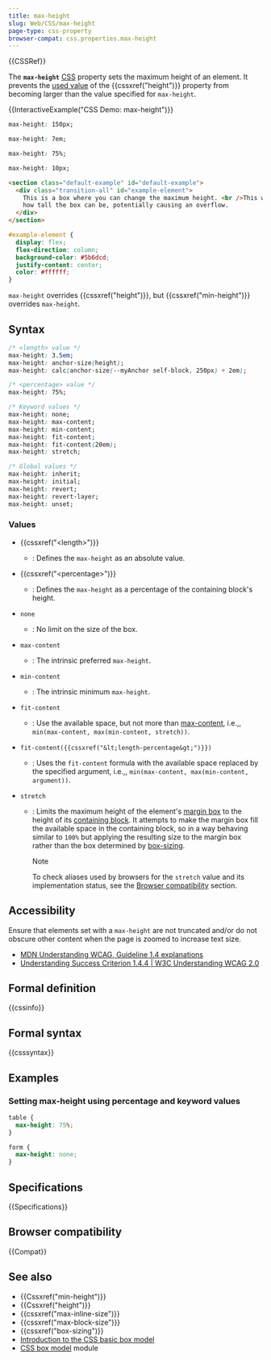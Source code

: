 ```yaml
---
title: max-height
slug: Web/CSS/max-height
page-type: css-property
browser-compat: css.properties.max-height
---
```


{{CSSRef}}

The **`max-height`** [CSS](/en-US/docs/Web/CSS) property sets the maximum height of an element. It prevents the [used value](/en-US/docs/Web/CSS/CSS_cascade/Value_processing#used_value) of the {{cssxref("height")}} property from becoming larger than the value specified for `max-height`.

{{InteractiveExample("CSS Demo: max-height")}}

```css interactive-example-choice
max-height: 150px;
```

```css interactive-example-choice
max-height: 7em;
```

```css interactive-example-choice
max-height: 75%;
```

```css interactive-example-choice
max-height: 10px;
```

```html interactive-example
<section class="default-example" id="default-example">
  <div class="transition-all" id="example-element">
    This is a box where you can change the maximum height. <br />This will limit
    how tall the box can be, potentially causing an overflow.
  </div>
</section>
```

```css interactive-example
#example-element {
  display: flex;
  flex-direction: column;
  background-color: #5b6dcd;
  justify-content: center;
  color: #ffffff;
}
```

`max-height` overrides {{cssxref("height")}}, but {{cssxref("min-height")}} overrides `max-height`.

## Syntax

```css
/* <length> value */
max-height: 3.5em;
max-height: anchor-size(height);
max-height: calc(anchor-size(--myAnchor self-block, 250px) + 2em);

/* <percentage> value */
max-height: 75%;

/* Keyword values */
max-height: none;
max-height: max-content;
max-height: min-content;
max-height: fit-content;
max-height: fit-content(20em);
max-height: stretch;

/* Global values */
max-height: inherit;
max-height: initial;
max-height: revert;
max-height: revert-layer;
max-height: unset;
```

### Values

- {{cssxref("&lt;length&gt;")}}
  - : Defines the `max-height` as an absolute value.
- {{cssxref("&lt;percentage&gt;")}}
  - : Defines the `max-height` as a percentage of the containing block's height.
- `none`
  - : No limit on the size of the box.
- `max-content`
  - : The intrinsic preferred `max-height`.
- `min-content`
  - : The intrinsic minimum `max-height`.
- `fit-content`
  - : Use the available space, but not more than [max-content](/en-US/docs/Web/CSS/max-content), i.e.,, `min(max-content, max(min-content, stretch))`.
- `fit-content({{cssxref("&lt;length-percentage&gt;")}})`
  - : Uses the `fit-content` formula with the available space replaced by the specified argument, i.e.,, `min(max-content, max(min-content, argument))`.
- `stretch`

  - : Limits the maximum height of the element's [margin box](/en-US/docs/Learn_web_development/Core/Styling_basics/Box_model#parts_of_a_box) to the height of its [containing block](/en-US/docs/Web/CSS/CSS_display/Containing_block#identifying_the_containing_block). It attempts to make the margin box fill the available space in the containing block, so in a way behaving similar to `100%` but applying the resulting size to the margin box rather than the box determined by [box-sizing](/en-US/docs/Web/CSS/box-sizing).

    > [!NOTE]
    > To check aliases used by browsers for the `stretch` value and its implementation status, see the [Browser compatibility](#browser_compatibility) section.

## Accessibility

Ensure that elements set with a `max-height` are not truncated and/or do not obscure other content when the page is zoomed to increase text size.

- [MDN Understanding WCAG, Guideline 1.4 explanations](/en-US/docs/Web/Accessibility/Guides/Understanding_WCAG/Perceivable#guideline_1.4_make_it_easier_for_users_to_see_and_hear_content_including_separating_foreground_from_background)
- [Understanding Success Criterion 1.4.4 | W3C Understanding WCAG 2.0](https://www.w3.org/TR/UNDERSTANDING-WCAG20/visual-audio-contrast-scale.html)

## Formal definition

{{cssinfo}}

## Formal syntax

{{csssyntax}}

## Examples

### Setting max-height using percentage and keyword values

```css
table {
  max-height: 75%;
}

form {
  max-height: none;
}
```

## Specifications

{{Specifications}}

## Browser compatibility

{{Compat}}

## See also

- {{Cssxref("min-height")}}
- {{Cssxref("height")}}
- {{cssxref("max-inline-size")}}
- {{cssxref("max-block-size")}}
- {{cssxref("box-sizing")}}
- [Introduction to the CSS basic box model](/en-US/docs/Web/CSS/CSS_box_model/Introduction_to_the_CSS_box_model)
- [CSS box model](/en-US/docs/Web/CSS/CSS_box_model) module
